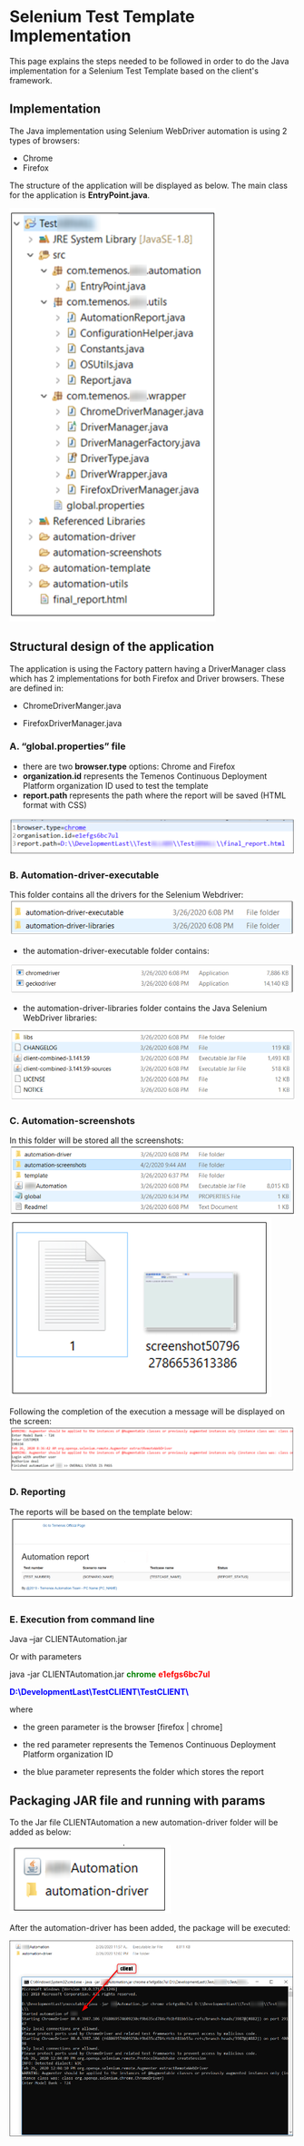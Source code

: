 # Selenium Test Template Implementation 

This page explains the steps needed to be followed in order to do the Java implementation for a Selenium Test Template based on the client's framework.

## Implementation 
The Java implementation using Selenium WebDriver automation is using 2 types of browsers:

- Chrome
- Firefox

The structure of the application will be displayed as below. The main class for the application is **EntryPoint.java**.

 ![](./images/selenium-test.png)

##  Structural design of the application 

The application is using the Factory pattern having a DriverManager class which has 2 implementations for both Firefox and Driver browsers. These are defined in:

- ChromeDriverManger.java 

- FirefoxDriverManager.java

###  A.	“global.properties” file 
-	there are two **browser.type** options: Chrome and Firefox
-	**organization.id** represents the Temenos Continuous Deployment Platform organization ID used to test the template
-	**report.path** represents the path where the report will be saved (HTML format with CSS)

 ![](./images/report-path.png) 

### B.	Automation-driver-executable 
This folder contains all the drivers for the Selenium Webdriver:
![](./images/selenium-drivers.png)

- the automation-driver-executable folder contains:

 ![](./images/selenium-automation-driver-executable.png)

- the automation-driver-libraries folder contains the Java Selenium WebDriver libraries:

 ![](./images/selenium-automation-driver-libraries.png) 

### C.	Automation-screenshots  
In this folder will be stored all the screenshots:
 ![](./images/selenium-automation-screenshots.png)
 ![](./images/selenium-automation-screenshots2.png)

Following the completion of the execution a message will be displayed on the screen:
         ![](./images/selenium-message.png)

### D.	Reporting 
The reports will be based on the template below:
         ![](./images/selenium-automation-report.png)

### E.	Execution from command line 
Java –jar CLIENTAutomation.jar

Or with parameters

java -jar CLIENTAutomation.jar <font color='green'>**chrome**</font> <font color='red'>**e1efgs6bc7ul**</font>

<font color='blue'>**D:\\DevelopmentLast\\TestCLIENT\\TestCLIENT\\**</font>

where


- the green parameter is the browser [firefox | chrome]


- the red parameter represents the Temenos Continuous Deployment Platform organization ID


- the blue parameter represents the folder which stores the report


##  Packaging JAR file and running with params  
To the Jar file CLIENTAutomation a new automation-driver folder will be added as below:

![](./images/selenium-client-add-driver.png) 

After the automation-driver has been added, the package will be executed:

![](./images/selenium-execute.png) 